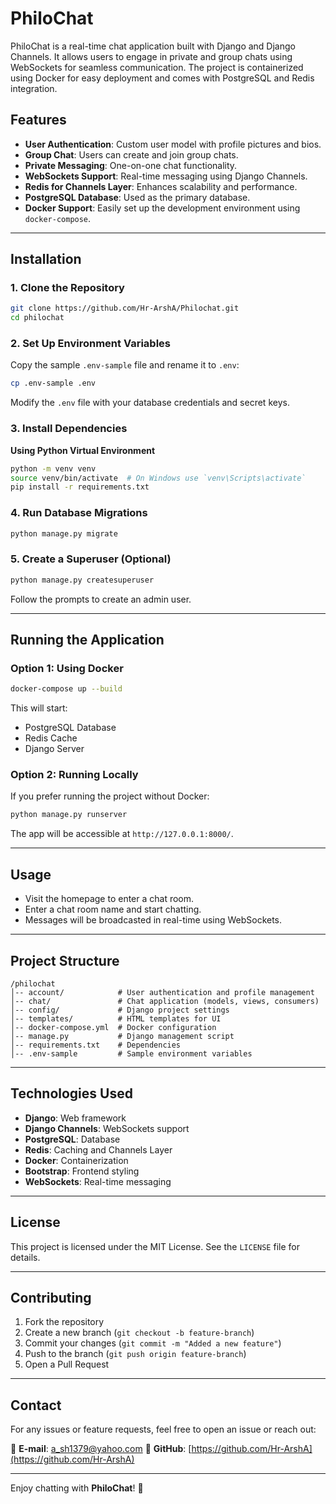 # PhiloChat

PhiloChat is a real-time chat application built with Django and Django Channels. It allows users to engage in private and group chats using WebSockets for seamless communication. The project is containerized using Docker for easy deployment and comes with PostgreSQL and Redis integration.

## Features

- **User Authentication**: Custom user model with profile pictures and bios.
- **Group Chat**: Users can create and join group chats.
- **Private Messaging**: One-on-one chat functionality.
- **WebSockets Support**: Real-time messaging using Django Channels.
- **Redis for Channels Layer**: Enhances scalability and performance.
- **PostgreSQL Database**: Used as the primary database.
- **Docker Support**: Easily set up the development environment using `docker-compose`.

---

## Installation

### 1. Clone the Repository

```sh
git clone https://github.com/Hr-ArshA/Philochat.git
cd philochat
```

### 2. Set Up Environment Variables

Copy the sample `.env-sample` file and rename it to `.env`:

```sh
cp .env-sample .env
```

Modify the `.env` file with your database credentials and secret keys.

### 3. Install Dependencies

**Using Python Virtual Environment**
```sh
python -m venv venv
source venv/bin/activate  # On Windows use `venv\Scripts\activate`
pip install -r requirements.txt
```

### 4. Run Database Migrations

```sh
python manage.py migrate
```

### 5. Create a Superuser (Optional)

```sh
python manage.py createsuperuser
```

Follow the prompts to create an admin user.

---

## Running the Application

### Option 1: Using Docker

```sh
docker-compose up --build
```

This will start:
- PostgreSQL Database
- Redis Cache
- Django Server

### Option 2: Running Locally

If you prefer running the project without Docker:

```sh
python manage.py runserver
```

The app will be accessible at `http://127.0.0.1:8000/`.

---

## Usage

- Visit the homepage to enter a chat room.
- Enter a chat room name and start chatting.
- Messages will be broadcasted in real-time using WebSockets.

---

## Project Structure

```
/philochat
│-- account/            # User authentication and profile management
│-- chat/               # Chat application (models, views, consumers)
│-- config/             # Django project settings
│-- templates/          # HTML templates for UI
│-- docker-compose.yml  # Docker configuration
│-- manage.py           # Django management script
│-- requirements.txt    # Dependencies
│-- .env-sample         # Sample environment variables
```

---

## Technologies Used

- **Django**: Web framework
- **Django Channels**: WebSockets support
- **PostgreSQL**: Database
- **Redis**: Caching and Channels Layer
- **Docker**: Containerization
- **Bootstrap**: Frontend styling
- **WebSockets**: Real-time messaging

---

## License

This project is licensed under the MIT License. See the `LICENSE` file for details.

---

## Contributing

1. Fork the repository
2. Create a new branch (`git checkout -b feature-branch`)
3. Commit your changes (`git commit -m "Added a new feature"`)
4. Push to the branch (`git push origin feature-branch`)
5. Open a Pull Request

---

## Contact

For any issues or feature requests, feel free to open an issue or reach out:

📧 **E-mail**: [a_sh1379@yahoo.com](mailto:a_sh1379@yahoo.com)
🔗 **GitHub**: [https://github.com/Hr-ArshA](https://github.com/Hr-ArshA)

---

Enjoy chatting with **PhiloChat**! 🚀
